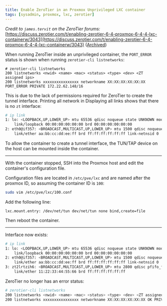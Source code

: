 ```yaml
---
title: Enable ZeroTier in an Proxmox Unprivileged LXC container
tags: [sysadmin, proxmox, lxc, zerotier]
---
```


_Credit to `james.tervit` on the ZeroTier forums:_
[https://discuss.zerotier.com/t/enabling-zerotier-6-4-proxmox-6-4-4-lxc-containerw/3043](https://discuss.zerotier.com/t/enabling-zerotier-6-4-proxmox-6-4-4-lxc-containerw/3043)
([Archived](http://web.archive.org/web/20210623173801/https://discuss.zerotier.com/t/enabling-zerotier-6-4-proxmox-6-4-4-lxc-containerw/3043))


When running ZeroTier inside an unprivileged container, the `PORT_ERROR` status is shown when running `zerotier-cli listnetworks`:
```
# zerotier-cli listnetworks
200 listnetworks <nwid> <name> <mac> <status> <type> <dev> <ZT assigned ips>
200 listnetworks xxxxxxxxxxxxxxxx networkname XX:XX:XX:XX:XX:XX PORT_ERROR PRIVATE 172.22.62.148/16
```

This is due to the lack of permissions required for ZeroTier to create the tunnel interface.
Printing all network in
Displaying all links shows that there is no `zt` interface:
```sh
# ip link
1: lo: <LOOPBACK,UP,LOWER_UP> mtu 65536 qdisc noqueue state UNKNOWN mode DEFAULT group default qlen 1000
    link/loopback 00:00:00:00:00:00 brd 00:00:00:00:00:00
2: eth0@if357: <BROADCAST,MULTICAST,UP,LOWER_UP> mtu 1500 qdisc noqueue state UP mode DEFAULT group default qlen 1000
    link/ether aa:bb:cc:dd:ee:ff brd ff:ff:ff:ff:ff:ff link-netnsid 0
```

To allow the container to create a tunnel interface, the TUN/TAP device on the host can be mounted inside the container.

---

With the container stopped, SSH into the Proxmox host and edit the container's configuration file.

Configuration files are located in `/etc/pve/lxc` and are named after the proxmox ID, so assuming the container ID is `100`:

```sh
sudo vim /etc/pve/lxc/100.conf
```

Add the following line:
```
lxc.mount.entry: /dev/net/tun dev/net/tun none bind,create=file
```

Then reboot the container.

---

Interface now exists:
```sh
# ip link
1: lo: <LOOPBACK,UP,LOWER_UP> mtu 65536 qdisc noqueue state UNKNOWN mode DEFAULT group default qlen 1000
    link/loopback 00:00:00:00:00:00 brd 00:00:00:00:00:00
2: eth0@if357: <BROADCAST,MULTICAST,UP,LOWER_UP> mtu 1500 qdisc noqueue state UP mode DEFAULT group default qlen 1000
    link/ether aa:bb:cc:dd:ee:ff brd ff:ff:ff:ff:ff:ff link-netnsid 0
3: zt2lrtzih6: <BROADCAST,MULTICAST,UP,LOWER_UP> mtu 2800 qdisc pfifo_fast state UNKNOWN mode DEFAULT group default qlen 1000
    link/ether 11:22:33:44:55:66 brd ff:ff:ff:ff:ff:ff
```

ZeroTier no longer has an error status:
```sh
# zerotier-cli listnetworks
200 listnetworks <nwid> <name> <mac> <status> <type> <dev> <ZT assigned ips>
200 listnetworks xxxxxxxxxxxxxxxx networkname XX:XX:XX:XX:XX:XX OK PRIVATE zt2lrtzih6 172.22.62.148/16
```

